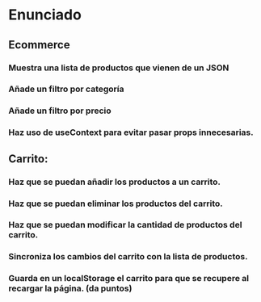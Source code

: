 

# Enunciado
## Ecommerce

 ### Muestra una lista de productos que vienen de un JSON
 ### Añade un filtro por categoría
 ### Añade un filtro por precio
 ### Haz uso de useContext para evitar pasar props innecesarias.

## Carrito:

 ### Haz que se puedan añadir los productos a un carrito.
 ### Haz que se puedan eliminar los productos del carrito.
 ### Haz que se puedan modificar la cantidad de productos del carrito.
 ### Sincroniza los cambios del carrito con la lista de productos.
 ### Guarda en un localStorage el carrito para que se recupere al recargar la página. (da puntos)

